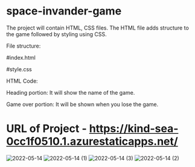 # space-invander-game
The project will contain HTML, CSS  files. The HTML file adds structure to the game followed by styling using CSS. 

File structure:

#index.html

#style.css

HTML Code:

Heading portion: It will show the name of the game.

Game over portion: It will be shown when you lose the game.

# URL of Project - https://kind-sea-0cc1f0510.1.azurestaticapps.net/


![2022-05-14](https://user-images.githubusercontent.com/98939465/168415048-06915edb-2915-4ba0-ab3e-675db707a34e.png)
![2022-05-14 (1)](https://user-images.githubusercontent.com/98939465/168415016-199a49ff-ea5c-4ac5-a6b1-8dda83f82c86.png)
![2022-05-14 (3)](https://user-images.githubusercontent.com/98939465/168415021-f0275470-02b0-4a45-9962-49d62c993d3e.png)
![2022-05-14 (2)](https://user-images.githubusercontent.com/98939465/168415075-9dc4a074-7d09-4521-bc73-97b3fa4f15ec.png)

